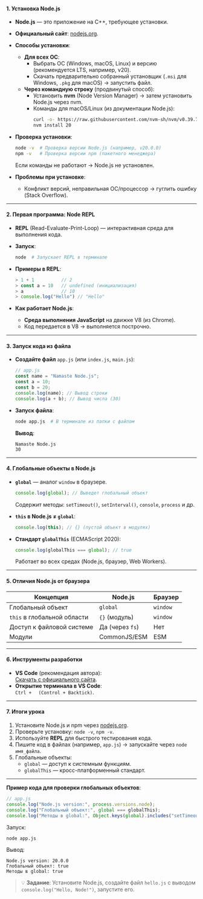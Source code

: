 #### **1. Установка Node.js**

- **Node.js** — это приложение на C++, требующее установки.
- **Официальный сайт**: [nodejs.org](https://nodejs.org).
- **Способы установки**:

  - **Для всех ОС**:
    - Выбрать ОС (Windows, macOS, Linux) и версию (рекомендуется LTS, например, v20).
    - Скачать предварительно собранный установщик (`.msi` для Windows, `.pkg` для macOS) → запустить файл.
  - **Через командную строку** (продвинутый способ):
    - Установить **nvm** (Node Version Manager) → затем установить Node.js через nvm.
    - Команды для macOS/Linux (из документации Node.js):
      ```bash
      curl -o- https://raw.githubusercontent.com/nvm-sh/nvm/v0.39.7/install.sh | bash
      nvm install 20
      ```

- **Проверка установки**:

  ```bash
  node -v  # Проверка версии Node.js (например, v20.0.0)
  npm -v   # Проверка версии npm (пакетного менеджера)
  ```

  Если команды не работают → Node.js не установлен.

- **Проблемы при установке**:
  - Конфликт версий, неправильная ОС/процессор → гуглить ошибку (Stack Overflow).

---

#### **2. Первая программа: Node REPL**

- **REPL** (Read-Evaluate-Print-Loop) — интерактивная среда для выполнения кода.
- **Запуск**:
  ```bash
  node  # Запускает REPL в терминале
  ```
- **Примеры в REPL**:

  ```javascript
  > 1 + 1          // 2
  > const a = 10   // undefined (инициализация)
  > a              // 10
  > console.log("Hello") // "Hello"
  ```

- **Как работает Node.js**:
  - **Среда выполнения JavaScript** на движке V8 (из Chrome).
  - Код передается в V8 → выполняется построчно.

---

#### **3. Запуск кода из файла**

- **Создайте файл** `app.js` (или `index.js`, `main.js`):

  ```javascript
  // app.js
  const name = "Namaste Node.js";
  const a = 10;
  const b = 20;
  console.log(name); // Вывод строки
  console.log(a + b); // Вывод числа (30)
  ```

- **Запуск файла**:
  ```bash
  node app.js  # В терминале из папки с файлом
  ```
  **Вывод**:
  ```
  Namaste Node.js
  30
  ```

---

#### **4. Глобальные объекты в Node.js**

- **`global`** — аналог `window` в браузере.

  ```javascript
  console.log(global); // Выведет глобальный объект
  ```

  Содержит методы: `setTimeout()`, `setInterval()`, `console`, `process` и др.

- **`this` в Node.js ≠ `global`**:

  ```javascript
  console.log(this); // {} (пустой объект в модулях)
  ```

- **Стандарт `globalThis`** (ECMAScript 2020):
  ```javascript
  console.log(globalThis === global); // true
  ```
  Работает во всех средах (Node.js, браузер, Web Workers).

---

#### **5. Отличия Node.js от браузера**

| **Концепция**               | **Node.js**     | **Браузер** |
| --------------------------- | --------------- | ----------- |
| Глобальный объект           | `global`        | `window`    |
| `this` в глобальной области | `{}` (модуль)   | `window`    |
| Доступ к файловой системе   | Да (через `fs`) | Нет         |
| Модули                      | CommonJS/ESM    | ESM         |

---

#### **6. Инструменты разработки**

- **VS Code** (рекомендация автора):  
  [Скачать с официального сайта](https://code.visualstudio.com).
- **Открытие терминала в VS Code**:  
  `Ctrl + ` ` (Control + Backtick)`.

---

#### **7. Итоги урока**

1. Установите Node.js и npm через [nodejs.org](https://nodejs.org).
2. Проверьте установку: `node -v`, `npm -v`.
3. Используйте **REPL** для быстрого тестирования кода.
4. Пишите код в файлах (например, `app.js`) → запускайте через `node имя_файла`.
5. Глобальные объекты:
   - `global` — доступ к системным функциям.
   - `globalThis` — кросс-платформенный стандарт.

---

**Пример кода для проверки глобальных объектов**:

```javascript
// app.js
console.log("Node.js version:", process.versions.node);
console.log("Глобальный объект:", global === globalThis);
console.log("Методы в global:", Object.keys(global).includes("setTimeout"));
```

Запуск:

```bash
node app.js
```

Вывод:

```
Node.js version: 20.0.0
Глобальный объект: true
Методы в global: true
```

> 💡 **Задание**: Установите Node.js, создайте файл `hello.js` с выводом `console.log("Hello, Node!")`, запустите его.
